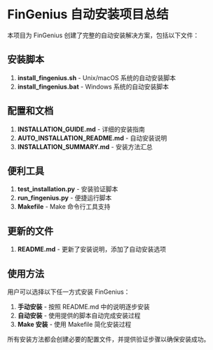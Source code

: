 # FinGenius 自动安装项目总结

本项目为 FinGenius 创建了完整的自动安装解决方案，包括以下文件：

## 安装脚本

1. **install_fingenius.sh** - Unix/macOS 系统的自动安装脚本
2. **install_fingenius.bat** - Windows 系统的自动安装脚本

## 配置和文档

1. **INSTALLATION_GUIDE.md** - 详细的安装指南
2. **AUTO_INSTALLATION_README.md** - 自动安装说明
3. **INSTALLATION_SUMMARY.md** - 安装方法汇总

## 便利工具

1. **test_installation.py** - 安装验证脚本
2. **run_fingenius.py** - 便捷运行脚本
3. **Makefile** - Make 命令行工具支持

## 更新的文件

1. **README.md** - 更新了安装说明，添加了自动安装选项

## 使用方法

用户可以选择以下任一方式安装 FinGenius：

1. **手动安装** - 按照 README.md 中的说明逐步安装
2. **自动安装** - 使用提供的脚本自动完成安装过程
3. **Make 安装** - 使用 Makefile 简化安装过程

所有安装方法都会创建必要的配置文件，并提供验证步骤以确保安装成功。